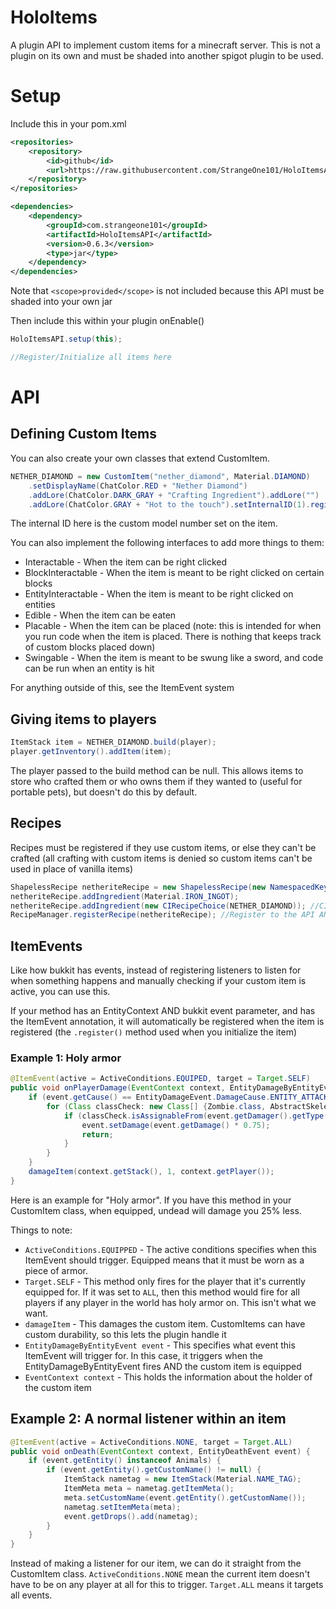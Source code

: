# HoloItems
A plugin API to implement custom items for a minecraft server. This is not a plugin on its own and must be shaded into another spigot plugin to be used.

# Setup
Include this in your pom.xml
```xml
<repositories>
    <repository>
        <id>github</id>
        <url>https://raw.githubusercontent.com/StrangeOne101/HoloItemsAPI/repository/</url>
    </repository>
</repositories>

<dependencies>
    <dependency>
        <groupId>com.strangeone101</groupId>
        <artifactId>HoloItemsAPI</artifactId>
        <version>0.6.3</version>
        <type>jar</type>
    </dependency>
</dependencies>
```
Note that `<scope>provided</scope>` is not included because this API must be shaded into your own jar

Then include this within your plugin onEnable()
```java
HoloItemsAPI.setup(this);

//Register/Initialize all items here
```
# API
## Defining Custom Items
You can also create your own classes that extend CustomItem.
```java
NETHER_DIAMOND = new CustomItem("nether_diamond", Material.DIAMOND)
    .setDisplayName(ChatColor.RED + "Nether Diamond")
    .addLore(ChatColor.DARK_GRAY + "Crafting Ingredient").addLore("")
    .addLore(ChatColor.GRAY + "Hot to the touch").setInternalID(1).register();
```
The internal ID here is the custom model number set on the item.

You can also implement the following interfaces to add more things to them:
- Interactable - When the item can be right clicked
- BlockInteractable - When the item is meant to be right clicked on certain blocks
- EntityInteractable - When the item is meant to be right clicked on entities
- Edible - When the item can be eaten
- Placable - When the item can be placed (note: this is intended for when you run code when the item is placed. There is nothing that keeps track of custom blocks placed down)
- Swingable - When the item is meant to be swung like a sword, and code can be run when an entity is hit

For anything outside of this, see the ItemEvent system
## Giving items to players
```java
ItemStack item = NETHER_DIAMOND.build(player);
player.getInventory().addItem(item);
```
The player passed to the build method can be null. This allows items to store who crafted them or who owns them if they wanted to (useful for portable pets), but doesn't do this by default. 
## Recipes
Recipes must be registered if they use custom items, or else they can't be crafted (all crafting with custom items is denied so custom items can't be used in place of vanilla items)
```java
ShapelessRecipe netheriteRecipe = new ShapelessRecipe(new NamespacedKey(this, "netherite_ingot"), new ItemStack(Material.NETHERITE_INGOT));
netheriteRecipe.addIngredient(Material.IRON_INGOT);
netheriteRecipe.addIngredient(new CIRecipeChoice(NETHER_DIAMOND)); //CI = CustomItem Recipe Choice
RecipeManager.registerRecipe(netheriteRecipe); //Register to the API AND bukkit
```
## ItemEvents
Like how bukkit has events, instead of registering listeners to listen for when something happens and manually checking if your custom item is active, you can use this.

If your method has an EntityContext AND bukkit event parameter, and has the ItemEvent annotation, it will automatically be registered when the item is registered (the `.register()` method used when you initialize the item)
### Example 1: Holy armor
```java
@ItemEvent(active = ActiveConditions.EQUIPED, target = Target.SELF)
public void onPlayerDamage(EventContext context, EntityDamageByEntityEvent event) {
    if (event.getCause() == EntityDamageEvent.DamageCause.ENTITY_ATTACK) {
        for (Class classCheck: new Class[] {Zombie.class, AbstractSkeleton.class, Zoglin.class, Wither.class}) {
            if (classCheck.isAssignableFrom(event.getDamager().getType().getEntityClass())) {
                event.setDamage(event.getDamage() * 0.75);
                return;
            }
        }
    }
    damageItem(context.getStack(), 1, context.getPlayer());
}
```
Here is an example for "Holy armor". If you have this method in your CustomItem class, when equipped, undead will damage you 25% less.

Things to note:
- `ActiveConditions.EQUIPPED` - The active conditions specifies when this ItemEvent should trigger. Equipped means that it must be worn as a piece of armor.
- `Target.SELF` - This method only fires for the player that it's currently equipped for. If it was set to `ALL`, then this method would fire for all players if any player in the world has holy armor on. This isn't what we want.
- `damageItem` - This damages the custom item. CustomItems can have custom durability, so this lets the plugin handle it
- `EntityDamageByEntityEvent event` - This specifies what event this ItemEvent will trigger for. In this case, it triggers when the EntityDamageByEntityEvent fires AND the custom item is equipped
- `EventContext context` - This holds the information about the holder of the custom item

## Example 2: A normal listener within an item
```java
@ItemEvent(active = ActiveConditions.NONE, target = Target.ALL) 
public void onDeath(EventContext context, EntityDeathEvent event) {
    if (event.getEntity() instanceof Animals) {
        if (event.getEntity().getCustomName() != null) {
            ItemStack nametag = new ItemStack(Material.NAME_TAG);
            ItemMeta meta = nametag.getItemMeta();
            meta.setCustomName(event.getEntity().getCustomName());
            nametag.setItemMeta(meta);
            event.getDrops().add(nametag);
        }
    }
}
```
Instead of making a listener for our item, we can do it straight from the CustomItem class. 
`ActiveConditions.NONE` mean the current item doesn't have to be on any player at all for this to trigger. 
`Target.ALL` means it targets all events.